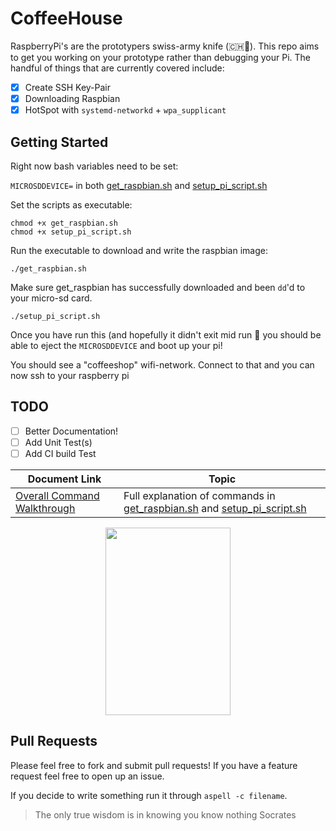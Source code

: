 # CoffeeHouse

RaspberryPi's are the prototypers swiss-army knife (:switzerland::knife:).  This repo aims to get you working on your prototype rather than debugging your Pi.  The handful of things that are currently covered include:
  
- [x] Create SSH Key-Pair
- [x] Downloading Raspbian
- [x] HotSpot with `systemd-networkd` + `wpa_supplicant`

## Getting Started

Right now bash variables need to be set:
 
`MICROSDDEVICE=` in both [get_raspbian.sh](get_raspbian.sh) and [setup_pi_script.sh](setup_pi_script.sh)


Set the scripts as executable:

    chmod +x get_raspbian.sh
    chmod +x setup_pi_script.sh

Run the executable to download and write the raspbian image:
    
    ./get_raspbian.sh


Make sure get_raspbian has successfully downloaded and been `dd`'d to your micro-sd card.

    ./setup_pi_script.sh


Once you have run this (and hopefully it didn't exit mid run :crossed_fingers: you should be able to eject the `MICROSDDEVICE` and boot up your pi!

You should see a "coffeeshop" wifi-network.  Connect to that and you can now ssh to your raspberry pi

## TODO

- [ ] Better Documentation!
- [ ] Add Unit Test(s)
- [ ] Add CI build Test

Document Link | Topic
--------------| -------
[Overall Command Walkthrough](walkthrough.md) | Full explanation of commands in [get_raspbian.sh](get_raspbian.sh) and [setup_pi_script.sh](setup_pi_script.sh)

<p align="center">
  <img width="200" height="300" src="https://www.vicarious.com/wp-content/uploads/2017/08/schema_imagination_faster-2.gif">
</p>

## Pull Requests
Please feel free to fork and submit pull requests!  If you have a feature request feel free to open up an issue.

If you decide to write something run it through `aspell -c filename`.  

> The only true wisdom is in knowing you know nothing
> Socrates
